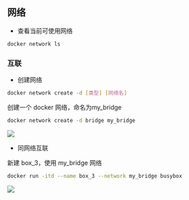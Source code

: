 <!--
 * @Description: 
 * @Version: 1.0
 * @Author: DaLao
 * @Email: dalao_li@163.com
 * @Date: 2021-10-06 13:11:32
 * @LastEditors: dalao
 * @LastEditTime: 2022-04-03 13:03:52
-->

## 网络

- 查看当前可使用网络
  
```sh
docker network ls
```


### 互联

- 创建网络

```sh
docker network create -d [类型] [网络名]
```

创建一个 docker 网络，命名为my_bridge

```sh
docker network create -d bridge my_bridge
```

![](https://cdn.hurra.ltd/img/20220316205625.png)


- 同网络互联

新建 box_3，使用 my_bridge 网络

```sh
docker run -itd --name box_3 --network my_bridge busybox
```

![](https://cdn.hurra.ltd/img/20220316215935.png)
